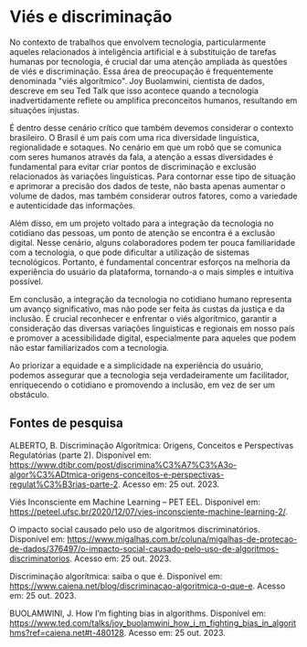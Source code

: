 # Viés e discriminação

No contexto de trabalhos que envolvem tecnologia, particularmente aqueles relacionados à inteligência artificial e à substituição de tarefas humanas por tecnologia, é crucial dar uma atenção ampliada às questões de viés e discriminação. Essa área de preocupação é frequentemente denominada "viés algorítmico". Joy Buolamwini, cientista de dados, descreve em seu Ted Talk que isso acontece quando a tecnologia inadvertidamente reflete ou amplifica preconceitos humanos, resultando em situações injustas.

É dentro desse cenário crítico que também devemos considerar o contexto brasileiro. O Brasil é um país com uma rica diversidade linguística, regionalidade e sotaques. No cenário em que um robô que se comunica com seres humanos através da fala, a atenção a essas diversidades é fundamental para evitar criar pontos de discriminação e exclusão relacionados às variações linguísticas. Para contornar esse tipo de situação e aprimorar a precisão dos dados de teste, não basta apenas aumentar o volume de dados, mas também considerar outros fatores, como a variedade e autenticidade das informações.

Além disso, em um projeto voltado para a integração da tecnologia no cotidiano das pessoas, um ponto de atenção se encontra é a exclusão digital.  Nesse cenário, alguns colaboradores podem ter pouca familiaridade com a tecnologia, o que pode dificultar a utilização de sistemas tecnológicos. Portanto, é fundamental concentrar esforços na melhoria da experiência do usuário da plataforma, tornando-a o mais simples e intuitiva possível.

Em conclusão, a integração da tecnologia no cotidiano humano representa um avanço significativo, mas não pode ser feita às custas da justiça e da inclusão. É crucial reconhecer e enfrentar o viés algorítmico, garantir a consideração das diversas variações linguísticas e regionais em nosso país e promover a acessibilidade digital, especialmente para aqueles que podem não estar familiarizados com a tecnologia.

Ao priorizar a equidade e a simplicidade na experiência do usuário, podemos assegurar que a tecnologia seja verdadeiramente um facilitador, enriquecendo o cotidiano e promovendo a inclusão, em vez de ser um obstáculo. 



## Fontes de pesquisa
ALBERTO, B. Discriminação Algorítmica: Origens, Conceitos e Perspectivas Regulatórias (parte 2). Disponível em: <https://www.dtibr.com/post/discrimina%C3%A7%C3%A3o-algor%C3%ADtmica-origens-conceitos-e-perspectivas-regulat%C3%B3rias-parte-2>. Acesso em: 25 out. 2023.

Viés Inconsciente em Machine Learning – PET EEL. Disponível em: <https://peteel.ufsc.br/2020/12/07/vies-inconsciente-machine-learning-2/>.

O impacto social causado pelo uso de algoritmos discriminatórios. Disponível em: <https://www.migalhas.com.br/coluna/migalhas-de-protecao-de-dados/376497/o-impacto-social-causado-pelo-uso-de-algoritmos-discriminatorios>. Acesso em: 25 out. 2023.

‌Discriminação algorítmica: saiba o que é. Disponível em: <https://www.caiena.net/blog/discriminacao-algoritmica-o-que-e>. Acesso em: 25 out. 2023.

BUOLAMWINI, J. How I’m fighting bias in algorithms. Disponível em: <https://www.ted.com/talks/joy_buolamwini_how_i_m_fighting_bias_in_algorithms?ref=caiena.net#t-480128>. Acesso em: 25 out. 2023.

‌
‌
‌